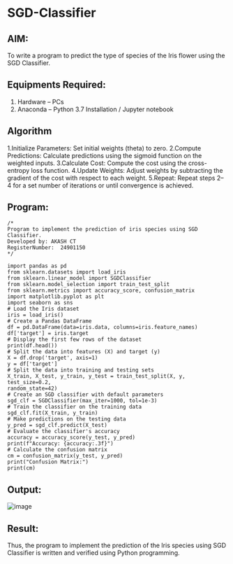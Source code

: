 # SGD-Classifier
## AIM:
To write a program to predict the type of species of the Iris flower using the SGD Classifier.

## Equipments Required:
1. Hardware – PCs
2. Anaconda – Python 3.7 Installation / Jupyter notebook

## Algorithm
1.Initialize Parameters: Set initial weights (theta) to zero. 2.Compute Predictions: Calculate predictions using the sigmoid function on the weighted inputs. 3.Calculate Cost: Compute the cost using the cross-entropy loss function. 4.Update Weights: Adjust weights by subtracting the gradient of the cost with respect to each weight. 5.Repeat: Repeat steps 2–4 for a set number of iterations or until convergence is achieved.
## Program:
```
/*
Program to implement the prediction of iris species using SGD Classifier.
Developed by: AKASH CT
RegisterNumber:  24901150
*/
```
```
import pandas as pd
from sklearn.datasets import load_iris
from sklearn.linear_model import SGDClassifier
from sklearn.model_selection import train_test_split
from sklearn.metrics import accuracy_score, confusion_matrix
import matplotlib.pyplot as plt
import seaborn as sns
# Load the Iris dataset
iris = load_iris()
# Create a Pandas DataFrame
df = pd.DataFrame(data=iris.data, columns=iris.feature_names)
df['target'] = iris.target
# Display the first few rows of the dataset
print(df.head())
# Split the data into features (X) and target (y)
X = df.drop('target', axis=1)
y = df['target']
# Split the data into training and testing sets
X_train, X_test, y_train, y_test = train_test_split(X, y, test_size=0.2,
random_state=42)
# Create an SGD classifier with default parameters
sgd_clf = SGDClassifier(max_iter=1000, tol=1e-3)
# Train the classifier on the training data
sgd_clf.fit(X_train, y_train)
# Make predictions on the testing data
y_pred = sgd_clf.predict(X_test)
# Evaluate the classifier's accuracy
accuracy = accuracy_score(y_test, y_pred)
print(f"Accuracy: {accuracy:.3f}")
# Calculate the confusion matrix
cm = confusion_matrix(y_test, y_pred)
print("Confusion Matrix:")
print(cm)

```

## Output:
![image](https://github.com/user-attachments/assets/57df5e2d-7e23-4687-935a-0b254775fbd5)



## Result:
Thus, the program to implement the prediction of the Iris species using SGD Classifier is written and verified using Python programming.
